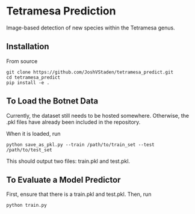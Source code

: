 # Tetramesa Prediction

Image-based detection of new species within the Tetramesa genus.



## Installation

From source 
```
git clone https://github.com/JoshVStaden/tetramesa_predict.git
cd tetramesa_predict
pip install -e .
```

## To Load the Botnet Data

Currently, the dataset still needs to be hosted somewhere. Otherwise, the .pkl files have already been included in the repository.

When it is loaded, run

```
python save_as_pkl.py --train /path/to/train_set --test /path/to/test_set
```

This should output two files: train.pkl and test.pkl.


## To Evaluate a Model Predictor

First, ensure that there is a train.pkl and test.pkl. Then, run

```
python train.py
```